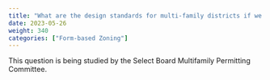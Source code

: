```yaml
---
title: "What are the design standards for multi-family districts if we remove special permit requirements to comply with MBTA-CA?"
date: 2023-05-26
weight: 340
categories: ["Form-based Zoning"]
---
```

This question is being studied by the Select Board Multifamily Permitting Committee.